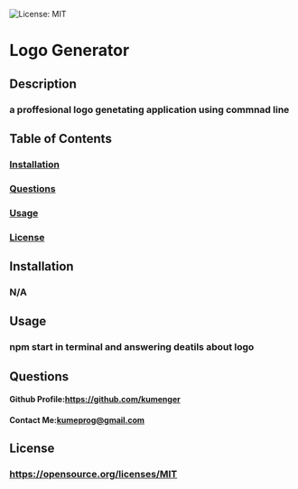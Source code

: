  ![License: MIT](https://img.shields.io/badge/License-MIT-yellow.svg)
  # Logo Generator
   ## Description
 ### a proffesional logo genetating application using commnad line
  ## Table of Contents
  ### [Installation](https://github.com/kumenger/logo-creater#installation)
 ### [Questions](https://github.com/kumenger/logo-creater#questions)
 ### [Usage](https://github.com/kumenger/logo-creater#usage)
 ### [License](https://github.com/kumenger/logo-creater#license)
  ## Installation
 ### N/A
   ## Usage
 ### npm start in terminal and answering deatils about logo 
  ## Questions
   #### Github Profile:https://github.com/kumenger
   #### Contact Me:kumeprog@gmail.com
 ## License
 ### https://opensource.org/licenses/MIT
